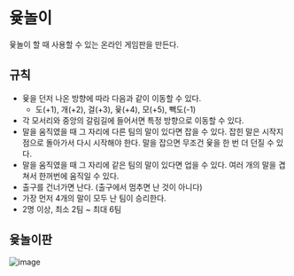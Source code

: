 # 윷놀이
윷놀이 할 때 사용할 수 있는 온라인 게임판을 만든다.

## 규칙
- 윷을 던저 나온 방향에 따라 다음과 같이 이동할 수 있다. 
   - 도(+1), 개(+2), 걸(+3), 윷(+4), 모(+5), 빽도(-1)
- 각 모서리와 중앙의 갈림길에 들어서면 특정 방향으로 이동할 수 있다.
- 말을 움직였을 때 그 자리에 다른 팀의 말이 있다면 잡을 수 있다. 잡힌 말은 시작지점으로 돌아가서 다시 시작해야 한다. 말을 잡으면 무조건 윷을 한 번 더 던질 수 있다.
- 말을 움직였을 때 그 자리에 같은 팀의 말이 있다면 업을 수 있다. 여러 개의 말을 겹쳐서 한꺼번에 움직일 수 있다.
- 출구를 건너가면 난다. (출구에서 멈추면 난 것이 아니다)
- 가장 먼저 4개의 말이 모두 난 팀이 승리한다.
- 2명 이상, 최소 2팀 ~ 최대 6팀

## 윷놀이판
![image](https://user-images.githubusercontent.com/40736969/219946228-fd3de2c4-f8be-4b20-a8bd-4bc079bdc65d.png)
